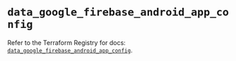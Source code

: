 # `data_google_firebase_android_app_config`

Refer to the Terraform Registry for docs: [`data_google_firebase_android_app_config`](https://registry.terraform.io/providers/hashicorp/google-beta/6.9.0/docs/data-sources/google_firebase_android_app_config).
